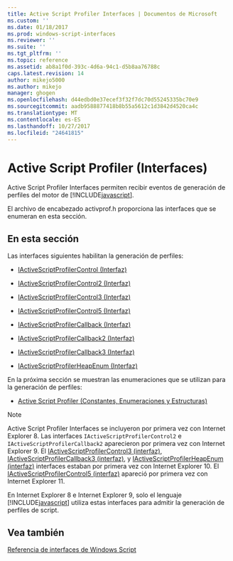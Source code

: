 ```yaml
---
title: Active Script Profiler Interfaces | Documentos de Microsoft
ms.custom: ''
ms.date: 01/18/2017
ms.prod: windows-script-interfaces
ms.reviewer: ''
ms.suite: ''
ms.tgt_pltfrm: ''
ms.topic: reference
ms.assetid: ab8a1f0d-393c-4d6a-94c1-d5b8aa76788c
caps.latest.revision: 14
author: mikejo5000
ms.author: mikejo
manager: ghogen
ms.openlocfilehash: d44edbd0e37ecef3f32f7dc70d55245335bc70e9
ms.sourcegitcommit: aadb9588877418b8b55a5612c1d3842d4520ca4c
ms.translationtype: MT
ms.contentlocale: es-ES
ms.lasthandoff: 10/27/2017
ms.locfileid: "24641815"
---
```

# <a name="active-script-profiler-interfaces"></a>Active Script Profiler (Interfaces)
Active Script Profiler Interfaces permiten recibir eventos de generación de perfiles del motor de [!INCLUDE[javascript](../../javascript/includes/javascript-md.md)].  
  
 El archivo de encabezado activprof.h proporciona las interfaces que se enumeran en esta sección.  
  
## <a name="in-this-section"></a>En esta sección  
 Las interfaces siguientes habilitan la generación de perfiles:  
  
-   [IActiveScriptProfilerControl (Interfaz)](../../winscript/reference/iactivescriptprofilercontrol-interface.md)  
  
-   [IActiveScriptProfilerControl2 (Interfaz)](../../winscript/reference/iactivescriptprofilercontrol2-interface.md)  
  
-   [IActiveScriptProfilerControl3 (Interfaz)](../../winscript/reference/iactivescriptprofilercontrol3-interface.md)  
  
-   [IActiveScriptProfilerControl5 (Interfaz)](../../winscript/reference/iactivescriptprofilercontrol5-interface.md)  
  
-   [IActiveScriptProfilerCallback (Interfaz)](../../winscript/reference/iactivescriptprofilercallback-interface.md)  
  
-   [IActiveScriptProfilerCallback2 (Interfaz)](../../winscript/reference/iactivescriptprofilercallback2-interface.md)  
  
-   [IActiveScriptProfilerCallback3 (Interfaz)](../../winscript/reference/iactivescriptprofilercallback3-interface.md)  
  
-   [IActiveScriptProfilerHeapEnum (Interfaz)](../../winscript/reference/iactivescriptprofilerheapenum-interface.md)  
  
 En la próxima sección se muestran las enumeraciones que se utilizan para la generación de perfiles:  
  
-   [Active Script Profiler (Constantes, Enumeraciones y Estructuras)](../../winscript/reference/active-script-profiler-constants-enumerations-and-structures.md)  
  
> [!NOTE]
>  Active Script Profiler Interfaces se incluyeron por primera vez con Internet Explorer 8. Las interfaces `IActiveScriptProfilerControl2` e `IActiveScriptProfilerCallback2` aparecieron por primera vez con Internet Explorer 9. El [IActiveScriptProfilerControl3 (interfaz)](../../winscript/reference/iactivescriptprofilercontrol3-interface.md), [IActiveScriptProfilerCallback3 (interfaz)](../../winscript/reference/iactivescriptprofilercallback3-interface.md), y [IActiveScriptProfilerHeapEnum (interfaz)](../../winscript/reference/iactivescriptprofilerheapenum-interface.md) interfaces estaban por primera vez con Internet Explorer 10. El [IActiveScriptProfilerControl5 (interfaz)](../../winscript/reference/iactivescriptprofilercontrol5-interface.md) apareció por primera vez con Internet Explorer 11.  
>   
>  En Internet Explorer 8 e Internet Explorer 9, solo el lenguaje [!INCLUDE[javascript](../../javascript/includes/javascript-md.md)] utiliza estas interfaces para admitir la generación de perfiles de script.  
  
## <a name="see-also"></a>Vea también  
 [Referencia de interfaces de Windows Script](../../winscript/reference/windows-script-interfaces-reference.md)